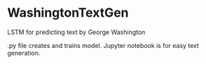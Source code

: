 # WashingtonTextGen
LSTM for predicting text by George Washington

.py file creates and trains model.
Jupyter notebook is for easy text generation.
